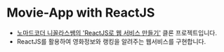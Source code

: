 # Movie-App with ReactJS
* <a href="https://academy.nomadcoders.co/p/reactjs-fundamentals">노마드코더 니꼴라스쌤의 'ReactJS로 웹 서비스 만들기'</a> 클론 프로젝트입니다.
* ReactJS를 활용하여 영화정보와 랭킹을 알려주는 웹서비스를 구현합니다.
